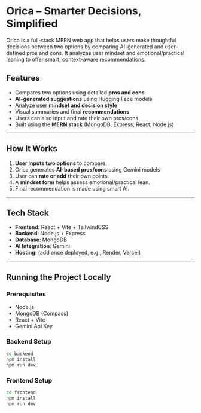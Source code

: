 # Orica – Smarter Decisions, Simplified

Orica is a full-stack MERN web app that helps users make thoughtful decisions between two options by comparing AI-generated and user-defined pros and cons. It analyzes user mindset and emotional/practical leaning to offer smart, context-aware recommendations.

## Features

- Compares two options using detailed **pros and cons**
- **AI-generated suggestions** using Hugging Face models
- Analyze user **mindset and decision style**
- Visual summaries and final **recommendations**
- Users can also input and rate their own pros/cons
- Built using the **MERN stack** (MongoDB, Express, React, Node.js)

---

## How It Works

1. **User inputs two options** to compare.
2. Orica generates **AI-based pros/cons** using Gemini models
3. User can **rate or add** their own points.
4. A **mindset form** helps assess emotional/practical lean.
5. Final recommendation is made using smart AI.

---

## Tech Stack

- **Frontend**: React + Vite + TailwindCSS
- **Backend**: Node.js + Express
- **Database**: MongoDB
- **AI Integration**: Gemini
- **Hosting**: (add once deployed, e.g., Render, Vercel)

---

## Running the Project Locally

### Prerequisites

- Node.js
- MongoDB (Compass)
- React + Vite
- Gemini Api Key

### Backend Setup

```bash
cd backend
npm install
npm run dev
```

### Frontend Setup

```bash
cd frontend
npm install
npm run dev
```
